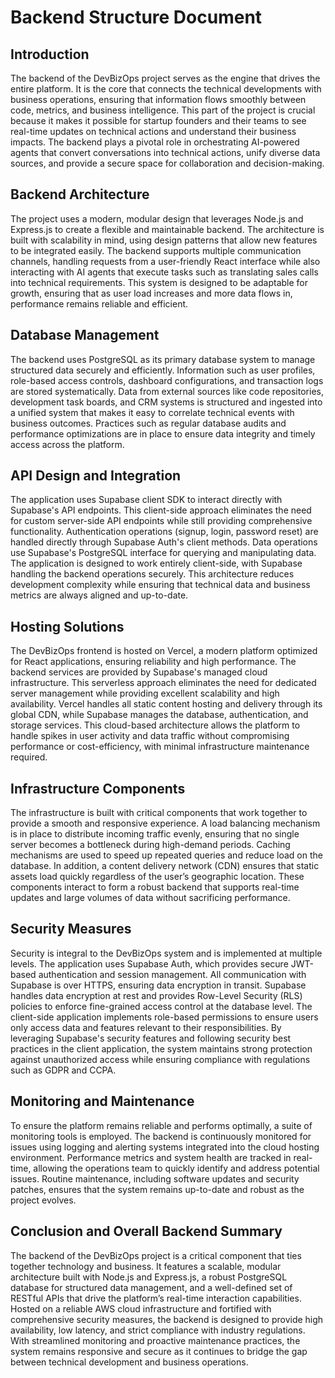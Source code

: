 # Backend Structure Document

## Introduction

The backend of the DevBizOps project serves as the engine that drives the entire platform. It is the core that connects the technical developments with business operations, ensuring that information flows smoothly between code, metrics, and business intelligence. This part of the project is crucial because it makes it possible for startup founders and their teams to see real-time updates on technical actions and understand their business impacts. The backend plays a pivotal role in orchestrating AI-powered agents that convert conversations into technical actions, unify diverse data sources, and provide a secure space for collaboration and decision-making.

## Backend Architecture

The project uses a modern, modular design that leverages Node.js and Express.js to create a flexible and maintainable backend. The architecture is built with scalability in mind, using design patterns that allow new features to be integrated easily. The backend supports multiple communication channels, handling requests from a user-friendly React interface while also interacting with AI agents that execute tasks such as translating sales calls into technical requirements. This system is designed to be adaptable for growth, ensuring that as user load increases and more data flows in, performance remains reliable and efficient.

## Database Management

The backend uses PostgreSQL as its primary database system to manage structured data securely and efficiently. Information such as user profiles, role-based access controls, dashboard configurations, and transaction logs are stored systematically. Data from external sources like code repositories, development task boards, and CRM systems is structured and ingested into a unified system that makes it easy to correlate technical events with business outcomes. Practices such as regular database audits and performance optimizations are in place to ensure data integrity and timely access across the platform.

## API Design and Integration

The application uses Supabase client SDK to interact directly with Supabase's API endpoints. This client-side approach eliminates the need for custom server-side API endpoints while still providing comprehensive functionality. Authentication operations (signup, login, password reset) are handled directly through Supabase Auth's client methods. Data operations use Supabase's PostgreSQL interface for querying and manipulating data. The application is designed to work entirely client-side, with Supabase handling the backend operations securely. This architecture reduces development complexity while ensuring that technical data and business metrics are always aligned and up-to-date.

## Hosting Solutions

The DevBizOps frontend is hosted on Vercel, a modern platform optimized for React applications, ensuring reliability and high performance. The backend services are provided by Supabase's managed cloud infrastructure. This serverless approach eliminates the need for dedicated server management while providing excellent scalability and high availability. Vercel handles all static content hosting and delivery through its global CDN, while Supabase manages the database, authentication, and storage services. This cloud-based architecture allows the platform to handle spikes in user activity and data traffic without compromising performance or cost-efficiency, with minimal infrastructure maintenance required.

## Infrastructure Components

The infrastructure is built with critical components that work together to provide a smooth and responsive experience. A load balancing mechanism is in place to distribute incoming traffic evenly, ensuring that no single server becomes a bottleneck during high-demand periods. Caching mechanisms are used to speed up repeated queries and reduce load on the database. In addition, a content delivery network (CDN) ensures that static assets load quickly regardless of the user’s geographic location. These components interact to form a robust backend that supports real-time updates and large volumes of data without sacrificing performance.

## Security Measures

Security is integral to the DevBizOps system and is implemented at multiple levels. The application uses Supabase Auth, which provides secure JWT-based authentication and session management. All communication with Supabase is over HTTPS, ensuring data encryption in transit. Supabase handles data encryption at rest and provides Row-Level Security (RLS) policies to enforce fine-grained access control at the database level. The client-side application implements role-based permissions to ensure users only access data and features relevant to their responsibilities. By leveraging Supabase's security features and following security best practices in the client application, the system maintains strong protection against unauthorized access while ensuring compliance with regulations such as GDPR and CCPA.

## Monitoring and Maintenance

To ensure the platform remains reliable and performs optimally, a suite of monitoring tools is employed. The backend is continuously monitored for issues using logging and alerting systems integrated into the cloud hosting environment. Performance metrics and system health are tracked in real-time, allowing the operations team to quickly identify and address potential issues. Routine maintenance, including software updates and security patches, ensures that the system remains up-to-date and robust as the project evolves.

## Conclusion and Overall Backend Summary

The backend of the DevBizOps project is a critical component that ties together technology and business. It features a scalable, modular architecture built with Node.js and Express.js, a robust PostgreSQL database for structured data management, and a well-defined set of RESTful APIs that drive the platform’s real-time interaction capabilities. Hosted on a reliable AWS cloud infrastructure and fortified with comprehensive security measures, the backend is designed to provide high availability, low latency, and strict compliance with industry regulations. With streamlined monitoring and proactive maintenance practices, the system remains responsive and secure as it continues to bridge the gap between technical development and business operations.
